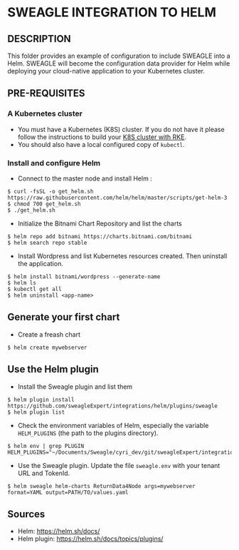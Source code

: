 # SWEAGLE INTEGRATION TO HELM

## DESCRIPTION

This folder provides an example of configuration to include SWEAGLE into a Helm.
SWEAGLE will become the configuration data provider for Helm while  deploying your cloud-native application to your Kubernetes cluster.

## PRE-REQUISITES
### A Kubernetes cluster

- You must have a Kubernetes (K8S) cluster. If you do not have it please follow the instructions to build your [K8S cluster with RKE](./k8s-rke/README.md).
- You should also have a local configured copy of `kubectl`.

### Install and configure Helm
- Connect to the master node and install Helm :
````
$ curl -fsSL -o get_helm.sh https://raw.githubusercontent.com/helm/helm/master/scripts/get-helm-3
$ chmod 700 get_helm.sh
$ ./get_helm.sh
````
- Initialize the Bitnami Chart Repository and list the charts
````
$ helm repo add bitnami https://charts.bitnami.com/bitnami
$ helm search repo stable
````
- Install Wordpress and list Kubernetes resources created. Then uninstall the application.
````
$ helm install bitnami/wordpress --generate-name
$ helm ls
$ kubectl get all
$ helm uninstall <app-name>
````

## Generate your first chart

- Create a freash chart
````
$ helm create mywebserver
````

## Use the Helm plugin 

- Install the Sweagle plugin and list them
````
$ helm plugin install https://github.com/sweagleExpert/integrations/helm/plugins/sweagle
$ helm plugin list
````
- Check the environment variables of Helm, especially the variable `HELM_PLUGINS` (the path to the plugins directory).
`````
$ helm env | grep PLUGIN
HELM_PLUGINS="~/Documents/Sweagle/cyri_dev/git/sweagleExpert/integrations/helm/plugins"
`````
- Use the Sweagle plugin. Update the file `sweagle.env` with your tenant URL and TokenId.
`````
$ helm sweagle helm-charts ReturnData4Node args=mywebserver format=YAML output=PATH/TO/values.yaml
`````


## Sources
- Helm: https://helm.sh/docs/
- Helm plugin: https://helm.sh/docs/topics/plugins/
